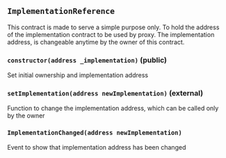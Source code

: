 ## `ImplementationReference`



This contract is made to serve a simple purpose only.
To hold the address of the implementation contract to be used by proxy.
The implementation address, is changeable anytime by the owner of this contract.


### `constructor(address _implementation)` (public)



Set initial ownership and implementation address


### `setImplementation(address newImplementation)` (external)



Function to change the implementation address, which can be called only by the owner



### `ImplementationChanged(address newImplementation)`



Event to show that implementation address has been changed


